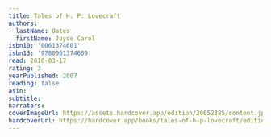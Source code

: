 ```yaml
---
title: Tales of H. P. Lovecraft
authors:
- lastName: Oates
  firstName: Joyce Carol
isbn10: '0061374601'
isbn13: '9780061374609'
read: 2010-03-17
rating: 3
yearPublished: 2007
reading: false
asin:
subtitle:
narrators:
coverImageUrl: https://assets.hardcover.app/edition/30652385/content.jpeg
hardcoverUrl: https://hardcover.app/books/tales-of-h-p-lovecraft/editions/30652385
---
```

